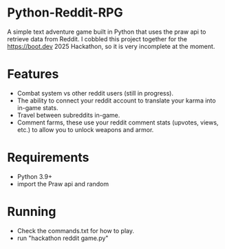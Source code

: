 # Python-Reddit-RPG
A simple text adventure game built in Python that uses the praw api to retrieve data from Reddit. I cobbled this project together for the https://boot.dev 2025 Hackathon, so it is very incomplete at the moment.
# Features
- Combat system vs other reddit users (still in progress).
- The ability to connect your reddit account to translate your karma into in-game stats.
- Travel between subreddits in-game.
- Comment farms, these use your reddit comment stats (upvotes, views, etc.) to allow you to unlock weapons and armor.
# Requirements
- Python 3.9+
- import the Praw api and random
# Running
- Check the commands.txt for how to play.
- run "hackathon reddit game.py"

